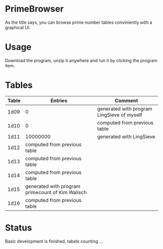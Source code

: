 # PrimeBrowser
As the title says, you can browse prime number tables conviniently with a graphical UI.


Usage
=====

  Download the program, unzip it anywhere and run it by clicking the program item.


 Tables
  ====== 
  
Table            | Entries	| Comment
------------------- | ----- | --------
  1d09	| 0	| generated with program LingSieve of myself
  1d10	| 0	| computed from previous table
  1d11 	| 10000000	| generated with LingSieve
  1d12 	| computed from previous table
  1d13 	| computed from previous table
  1d14 	| computed from previous table
  1d15 	| generated with program primecount of Kim Walisch
  1d16 	| computed from previous table
  
  
  
  Status
  ======
  
  Basic development is finished, tabels counting ...
